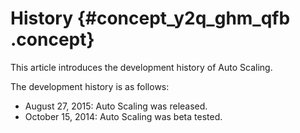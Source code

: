 # History {#concept_y2q_ghm_qfb .concept}

This article introduces the development history of Auto Scaling.

The development history is as follows:

-   August 27, 2015: Auto Scaling was released.
-   October 15, 2014: Auto Scaling was beta tested.

